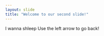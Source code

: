 ```yaml
---
layout: slide
title: "Welcome to our second slide!"
---
```

I wanna shleep
Use the left arrow to go back!
